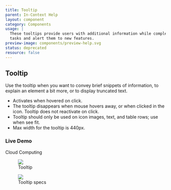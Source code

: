 ```yaml
---
title: Tooltip
parent: In-Context Help
layout: component
category: Components
usage: |
  These tooltips provide users with additional information while completing
  tasks and alert them to new features.
preview-image: components/preview-help.svg
status: deprecated
resource: false
---
```


## Tooltip

Use the tooltip when you want to convey brief snippets of information, to
explain an element a bit more, or to display truncated text.

- Activates when hovered on click.
- The tooltip disappears when mouse hovers away, or when clicked in the icon. Tooltip does not reactivate on click.
- Tooltip should only be used on icon images, text, and table rows; use when see fit.
- Max width for the tooltip is 440px.

### Live Demo
<div style="display:inline-block">Cloud Computing</div><i class="ds-tooltip-source ds-icon-help icon-help" title="The practice of using a network of remote servers hosted on the Internet to store, manage, and process data, rather than a local server or a personal computer."></i>
<figure>
  <div class="image bg-light border">
    <img src="http://c1ee333499ed5f44e56a-fa12562cfe810d69bedcc36a0ac289ef.r55.cf1.rackcdn.com/img/components/Tooltips/tooltip-specs.svg">
  </div>
  <figcaption>Tooltip</figcaption>
</figure>
<figure>
  <div class="image bg-light border">
    <img src="http://c1ee333499ed5f44e56a-fa12562cfe810d69bedcc36a0ac289ef.r55.cf1.rackcdn.com/img/components/Tooltips/tooltip.svg">
  </div>
  <figcaption>Tooltip specs</figcaption>
</figure>
